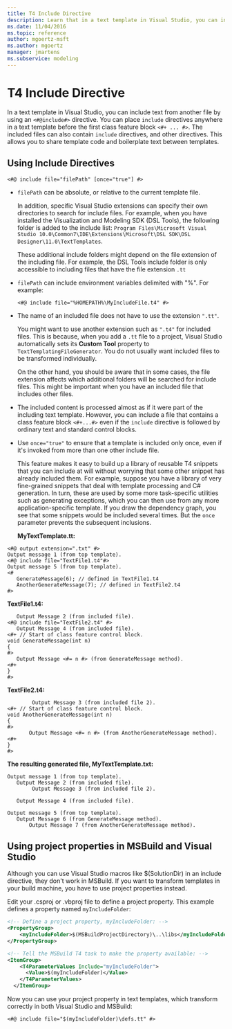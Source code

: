 ```yaml
---
title: T4 Include Directive
description: Learn that in a text template in Visual Studio, you can include text from another file by using an <#@include#> directive.
ms.date: 11/04/2016
ms.topic: reference
author: mgoertz-msft
ms.author: mgoertz
manager: jmartens
ms.subservice: modeling
---
```

# T4 Include Directive

In a text template in Visual Studio, you can include text from another file by using an `<#@include#>` directive. You can place `include` directives anywhere in a text template before the first class feature block `<#+ ... #>`. The included files can also contain `include` directives, and other directives. This allows you to share template code and boilerplate text between templates.

## Using Include Directives

```
<#@ include file="filePath" [once="true"] #>
```

- `filePath` can be absolute, or relative to the current template file.

   In addition, specific Visual Studio extensions can specify their own directories to search for include files. For example, when you have installed the Visualization and Modeling SDK (DSL Tools), the following folder is added to the include list: `Program Files\Microsoft Visual Studio 10.0\Common7\IDE\Extensions\Microsoft\DSL SDK\DSL Designer\11.0\TextTemplates`.

   These additional include folders might depend on the file extension of the including file. For example, the DSL Tools include folder is only accessible to including files that have the file extension `.tt`

- `filePath` can include environment variables delimited with "%". For example:

  ```
  <#@ include file="%HOMEPATH%\MyIncludeFile.t4" #>
  ```

- The name of an included file does not have to use the extension `".tt"`.

   You might want to use another extension such as `".t4"` for included files. This is because, when you add a `.tt` file to a project, Visual Studio automatically sets its **Custom Tool** property to `TextTemplatingFileGenerator`. You do not usually want included files to be transformed individually.

   On the other hand, you should be aware that in some cases, the file extension affects which additional folders will be searched for include files. This might be important when you have an included file that includes other files.

- The included content is processed almost as if it were part of the including text template. However, you can include a file that contains a class feature block `<#+...#>` even if the `include` directive is followed by ordinary text and standard control blocks.

- Use `once="true"` to ensure that a template is included only once, even if it's invoked from more than one other include file.

   This feature makes it easy to build up a library of reusable T4 snippets that you can include at will without worrying that some other snippet has already included them.  For example, suppose you have a library of very fine-grained snippets that deal with template processing and C# generation.  In turn, these are used by some more task-specific utilities such as generating exceptions, which you can then use from any more application-specific template. If you draw the dependency graph, you see that some snippets would be included several times. But the `once` parameter prevents the subsequent inclusions.

  **MyTextTemplate.tt:**

```
<#@ output extension=".txt" #>
Output message 1 (from top template).
<#@ include file="TextFile1.t4"#>
Output message 5 (from top template).
<#
   GenerateMessage(6); // defined in TextFile1.t4
   AnotherGenerateMessage(7); // defined in TextFile2.t4
#>
```

 **TextFile1.t4:**

```
   Output Message 2 (from included file).
<#@ include file="TextFile2.t4" #>
   Output Message 4 (from included file).
<#+ // Start of class feature control block.
void GenerateMessage(int n)
{
#>
   Output Message <#= n #> (from GenerateMessage method).
<#+
}
#>
```

 **TextFile2.t4:**

```
        Output Message 3 (from included file 2).
<#+ // Start of class feature control block.
void AnotherGenerateMessage(int n)
{
#>
       Output Message <#= n #> (from AnotherGenerateMessage method).
<#+
}
#>
```

 **The resulting generated file, MyTextTemplate.txt:**

```
Output message 1 (from top template).
   Output Message 2 (from included file).
        Output Message 3 (from included file 2).

   Output Message 4 (from included file).

Output message 5 (from top template).
   Output Message 6 (from GenerateMessage method).
       Output Message 7 (from AnotherGenerateMessage method).
```

## <a name="msbuild"></a> Using project properties in MSBuild and Visual Studio
 Although you can use Visual Studio macros like $(SolutionDir) in an include directive, they don't work in MSBuild. If you want to transform templates in your build machine, you have to use project properties instead.

 Edit your .csproj or .vbproj file to define a project property. This example defines a property named `myIncludeFolder`:

```xml
<!-- Define a project property, myIncludeFolder: -->
<PropertyGroup>
    <myIncludeFolder>$(MSBuildProjectDirectory)\..\libs</myIncludeFolder>
</PropertyGroup>

<!-- Tell the MSBuild T4 task to make the property available: -->
<ItemGroup>
    <T4ParameterValues Include="myIncludeFolder">
      <Value>$(myIncludeFolder)</Value>
    </T4ParameterValues>
  </ItemGroup>
```

 Now you can use your project property in text templates, which transform correctly in both Visual Studio and MSBuild:

```
<#@ include file="$(myIncludeFolder)\defs.tt" #>
```
